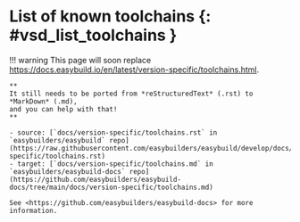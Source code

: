 # List of known toolchains {: #vsd_list_toolchains }

!!! warning
    This page will soon replace <https://docs.easybuild.io/en/latest/version-specific/toolchains.html>.

    **
    It still needs to be ported from *reStructuredText* (.rst) to *MarkDown* (.md),  
    and you can help with that!
    **

    - source: [`docs/version-specific/toolchains.rst` in `easybuilders/easybuild` repo](https://raw.githubusercontent.com/easybuilders/easybuild/develop/docs/version-specific/toolchains.rst)
    - target: [`docs/version-specific/toolchains.md` in `easybuilders/easybuild-docs` repo](https://github.com/easybuilders/easybuild-docs/tree/main/docs/version-specific/toolchains.md)

    See <https://github.com/easybuilders/easybuild-docs> for more information.
